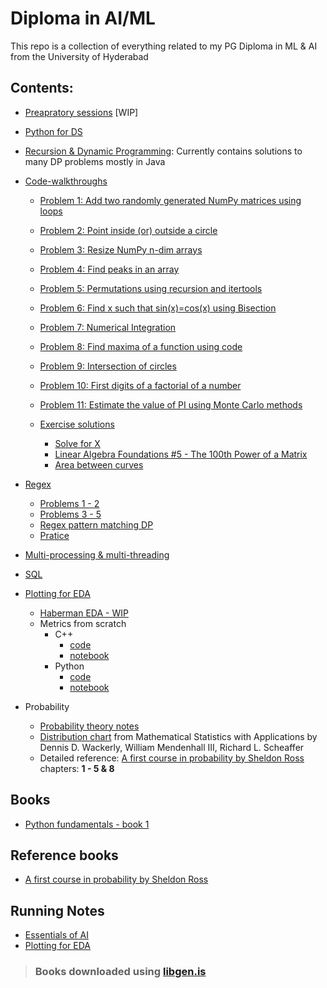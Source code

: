 # Diploma in AI/ML

This repo is a collection of everything related to my PG Diploma in ML & AI from the University of Hyderabad

## Contents:

- [Preapratory sessions](https://github.com/Abhiswain97/PGD_UOH/tree/preparatory-sessions) [WIP]

- [Python for DS](https://github.com/Abhiswain97/PGD_UOH/tree/python-for-DS/DP%20sir%20notes)

- [Recursion & Dynamic Programming](https://github.com/Abhiswain97/PGD_UOH/tree/Recursion-and-DP):
  Currently contains solutions to many DP problems mostly in Java

- [Code-walkthroughs](https://github.com/Abhiswain97/PGD_UOH/tree/code-walkthroughs)

  - [Problem 1: Add two randomly generated NumPy matrices using loops](https://github.com/Abhiswain97/PGD_UOH/blob/code-walkthroughs/py%20scripts/random_numpy.py)
  - [Problem 2: Point inside (or) outside a circle](https://github.com/Abhiswain97/PGD_UOH/blob/code-walkthroughs/py%20scripts/point_inside_circle.py)
  - [Problem 3: Resize NumPy n-dim arrays](https://github.com/Abhiswain97/PGD_UOH/blob/code-walkthroughs/py%20scripts/resize_np_array.py)
  - [Problem 4: Find peaks in an array](https://github.com/Abhiswain97/PGD_UOH/blob/code-walkthroughs/py%20scripts/peak_find.py)
  - [Problem 5: Permutations using recursion and itertools](https://github.com/Abhiswain97/PGD_UOH/blob/code-walkthroughs/Ipython%20notebook/permutations_and_combinations.ipynb) 
  - [Problem 6: Find x such that sin(x)=cos(x) using Bisection](https://github.com/Abhiswain97/PGD_UOH/blob/code-walkthroughs/Ipython%20notebook/root_finding.ipynb)
  - [Problem 7: Numerical Integration](https://github.com/Abhiswain97/PGD_UOH/blob/code-walkthroughs/Ipython%20notebook/numerical_integration.ipynb)
  - [Problem 8: Find maxima of a function using code](https://github.com/Abhiswain97/PGD_UOH/blob/code-walkthroughs/Ipython%20notebook/find_maxima.ipynb)
  - [Problem 9: Intersection of circles](https://github.com/Abhiswain97/PGD_UOH/blob/code-walkthroughs/Ipython%20notebook/intersect_circle.ipynb)
  - [Problem 10: First digits of a factorial of a number](https://github.com/Abhiswain97/PGD_UOH/blob/code-walkthroughs/Ipython%20notebook/factorial_of_big_number.ipynb)
  - [Problem 11: Estimate the value of PI using Monte Carlo methods](https://github.com/Abhiswain97/PGD_UOH/blob/code-walkthroughs/Ipython%20notebook/estimate_pi.ipynb)

  - [Exercise solutions](https://github.com/Abhiswain97/PGD_UOH/tree/code-walkthroughs/exercise%20questions)
    - [Solve for X](https://github.com/Abhiswain97/PGD_UOH/blob/code-walkthroughs/Ipython%20notebook/root_finding.ipynb)
    - [Linear Algebra Foundations #5 - The 100th Power of a Matrix](https://github.com/Abhiswain97/PGD_UOH/blob/code-walkthroughs/Ipython%20notebook/ling_alg.ipynb)
    - [Area between curves](https://github.com/Abhiswain97/PGD_UOH/blob/code-walkthroughs/Ipython%20notebook/area_between_cureves.ipynb)
    
- [Regex](https://github.com/Abhiswain97/PGD_UOH/tree/regex)
  - [Problems 1 - 2](https://github.com/Abhiswain97/PGD_UOH/blob/regex/LIVE_4_Strings_Regex.ipynb) 
  - [Problems 3 - 5](https://github.com/Abhiswain97/PGD_UOH/blob/regex/LIVE_5_Strings_Regexes_II.ipynb)
  - [Regex pattern matching DP](https://github.com/Abhiswain97/PGD_UOH/blob/regex/LIVE_6_DP_inbuilt_DS.ipynb)
  - [Pratice](https://github.com/Abhiswain97/PGD_UOH/blob/regex/regex_tutorial.ipynb)

- [Multi-processing & multi-threading](https://github.com/Abhiswain97/PGD_UOH/tree/multiprocessing-and-multithreading)

- [SQL](https://github.com/Abhiswain97/PGD_UOH/tree/SQL)

- [Plotting for EDA](https://github.com/Abhiswain97/PGD_UOH/tree/Plotting-for-EDA) 

  - [Haberman EDA - WIP](https://github.com/Abhiswain97/PGD_UOH/blob/Plotting-for-EDA/haberman_EDA.ipynb) 
  - Metrics from scratch 
    - C++
      - [code](https://github.com/Abhiswain97/PGD_UOH/blob/Plotting-for-EDA/metrics.cpp)
      - [notebook](https://github.com/Abhiswain97/PGD_UOH/blob/Plotting-for-EDA/C%2B%2B%20Metrics.ipynb)
    - Python
      - [code](https://github.com/Abhiswain97/PGD_UOH/blob/Plotting-for-EDA/metric.py) 
      - [notebook](https://github.com/Abhiswain97/PGD_UOH/blob/Plotting-for-EDA/Python_metrics.ipynb) 

- Probability
  - [Probability theory notes](https://github.com/Abhiswain97/PGD_UOH/blob/Probability-and-stats/probability%20theory%20notes.pdf)
  - [Distribution chart](https://github.com/Abhiswain97/PGD_UOH/blob/Probability-and-stats/Distribution_chart.pdf) from Mathematical Statistics with Applications by Dennis D. Wackerly, William Mendenhall III, Richard L. Scheaffer 
  - Detailed reference: [A first course in probability by  Sheldon Ross](https://github.com/Abhiswain97/PGD_UOH/blob/Probability-and-stats/Ross_8th_ed_English.pdf) chapters: **1 - 5 & 8** 

## Books

- [Python fundamentals - book 1](https://drive.google.com/file/d/1ZFY2NT8szGDrjc4p6D22vRhQiIe_d62t/view)

## Reference books

- [A first course in probability by  Sheldon Ross](https://github.com/Abhiswain97/PGD_UOH/blob/Probability-and-stats/Ross_8th_ed_English.pdf)

## Running Notes

- [Essentials of AI](https://drive.google.com/drive/folders/1H4VDyDCqVxsPlANkpHoL3LqyB7SLYkED)
- [Plotting for EDA](https://docs.google.com/document/d/1VyVS_NKuVZ4T9628tvWEQzNHjp2HOu0VbaEjO8TcT6k/edit)

> ### Books downloaded using [libgen.is](https://libgen.is/) 



